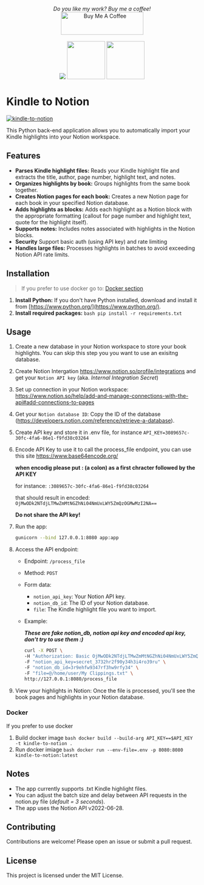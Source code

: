 <p align="center">
  <i>Do you like my work? Buy me a coffee!</i><BR>
  <a href="https://www.buymeacoffee.com/grzegorz.opara" target="_blank"><img src="https://cdn.buymeacoffee.com/buttons/v2/default-green.png" alt="Buy Me A Coffee" style="height: 60px !important;width: 217px !important;" ></a>
  <BR><BR>
  <img src="https://upload.wikimedia.org/wikipedia/commons/thumb/2/20/Amazon_Kindle_logo.svg/388px-Amazon_Kindle_logo.svg.png">
  <img src="https://upload.wikimedia.org/wikipedia/commons/thumb/9/9e/Plus_symbol.svg/200px-Plus_symbol.svg.png" width="100" height="100">
  <img src="https://upload.wikimedia.org/wikipedia/commons/thumb/e/e9/Notion-logo.svg/240px-Notion-logo.svg.png" width="100" height="100">
</p>



# Kindle to Notion

[![kindle-to-notion](https://github.com/GrzegorzOpara/kindle-to-notion/actions/workflows/kindle-to-notion-workflow.yml/badge.svg)](https://github.com/GrzegorzOpara/kindle-to-notion/actions/workflows/kindle-to-notion-workflow.yml)

This Python back-end application allows you to automatically import your Kindle highlights into your Notion workspace.

## Features

* **Parses Kindle highlight files:** Reads your Kindle highlight file and extracts the title, author, page number, highlight text, and notes.
* **Organizes highlights by book:** Groups highlights from the same book together.
* **Creates Notion pages for each book:** Creates a new Notion page for each book in your specified Notion database.
* **Adds highlights as blocks:** Adds each highlight as a Notion block with the appropriate formatting (callout for page number and highlight text, quote for the highlight itself).
* **Supports notes:** Includes notes associated with highlights in the Notion blocks.
* **Security** Support basic auth (using API key) and rate limiting
* **Handles large files:** Processes highlights in batches to avoid exceeding Notion API rate limits.

## Installation
> If you prefer to use docker go to: [Docker section](#Docker)

1. **Install Python:** If you don't have Python installed, download and install it from [https://www.python.org/](https://www.python.org/).
2. **Install required packages:**
    ``bash
    pip install -r requirements.txt
    ``
## Usage
1. Create a new database in your Notion workspace to store your book highlights. You can skip this step you you want to use an exisitng database.
2. Create Notion Intergation https://www.notion.so/profile/integrations and get your ``Notion API key`` (aka. *Internal Integration Secret*)
3. Set up connection in your Notion workspace:
    https://www.notion.so/help/add-and-manage-connections-with-the-api#add-connections-to-pages
4. Get your ``Notion database ID``: Copy the ID of the database (https://developers.notion.com/reference/retrieve-a-database).
5. Create API key and store it in .env file, for instance
``API_KEY=3089657c-30fc-4fa6-86e1-f9fd38c03264``
6. Encode API Key to use it to call the process_file endpoint, you can use this site https://www.base64encode.org/

   **when encodig please put : (a colon) as a first chracter followed by the API KEY**

   for instance: ``:3089657c-30fc-4fa6-86e1-f9fd38c03264``

   that should result in encoded: ``OjMwODk2NTdjLTMwZmMtNGZhNi04NmUxLWY5ZmQzOGMwMzI2NA==``

   **Do not share the API key!**

7. Run the app:
    ```bash
    gunicorn --bind 127.0.0.1:8080 app:app
    ```

8. Access the API endpoint:
    * Endpoint: ``/process_file``
    * Method: ``POST``
    * Form data:
      * ``notion_api_key``: Your Notion API key.
      * ``notion_db_id``: The ID of your Notion database.
      * ``file``: The Kindle highlight file you want to import.
    * Example:
        
        ***These are fake notion_db, notion api key and encoded api key, don't try to use them :)***
        ```bash
        curl -X POST \
        -H "Authorization: Basic OjMwODk2NTdjLTMwZmMtNGZhNi04NmUxLWY5ZmQzOGMwMzI2NA=="
        -F "notion_api_key=secret_3732hr2f90y34h3i4ro39ru" \
        -F "notion_db_id=3r9ehfw9347rf3hw9rfy34" \
        -F "file=@/home/user/My Clippings.txt" \
        http://127.0.0.1:8080/process_file
9. View your highlights in Notion: Once the file is processed, you'll see the book pages and highlights in your Notion database.

### Docker
If you prefer to use docker
1. Build docker image ```bash docker build --build-arg API_KEY==$API_KEY -t kindle-to-notion . ```
2. Run docker imiage ```bash docker run --env-file=.env -p 8080:8080 kindle-to-notion:latest ```

## Notes
* The app currently supports .txt Kindle highlight files.
* You can adjust the batch size and delay between API requests in the notion.py file (*default = 3 seconds*).
* The app uses the Notion API v2022-06-28.

## Contributing
Contributions are welcome! Please open an issue or submit a pull request.

## License
This project is licensed under the MIT License.